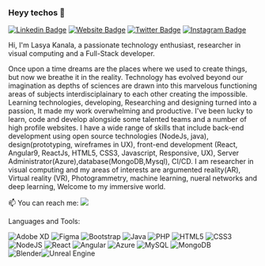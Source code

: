### Heyy techos 👋
[![Linkedin Badge](https://img.shields.io/badge/-Lasya-blue?style=flat-square&logo=Linkedin&logoColor=white&link=https://www.linkedin.com/in/lasya-kanala-6410661a7)](https://www.linkedin.com/in/lasya-kanala-6410661a7)
[![Website Badge](https://img.shields.io/badge/StackOverflow-Lasya-yellow)](https://stackoverflow.com/users/16326395/kanala-lasya-)
[![Twitter Badge](https://img.shields.io/badge/-Lasya-blue?style=flat-square&logo=Twitter&logoColor=white=https://twitter.com/BriannaMildRed)](https://twitter.com/BriannaMildRed)
[![Instagram Badge](https://img.shields.io/badge/<serein.nyx>-%23E4405F.svg?style=flat-square&logo=Instagram&logoColor=black=https://www.instagram.com/serein.nyx/)](https://www.instagram.com/serein.nyx/)

Hi, I'm Lasya Kanala, a passionate technology enthusiast, researcher in visual computing and a Full-Stack developer.

Once upon a time dreams are the places where we used to create things, but now we breathe it in the reality. Technology has evolved beyond our imagination as depths of sciences are drawn into this marvelous functioning areas of subjects interdisciplainary to each other creating the impossible. 
          Learning technologies, developing, Researching and designing turned into a passion, It made my work overwhelming and productive. I've been lucky to learn, code and develop alongside some talented teams and a number of high profile websites. I have a wide range of skills that include back-end development using open source technologies (NodeJs, java), design(prototyping, wireframes in UX), front-end development (React, Angular9, ReactJs, HTML5, CSS3, Javascript, Responsive, UX), Server Administrator(Azure),database(MongoDB,Mysql), CI/CD. I am researcher in visual computing and my areas of interests are argumented reality(AR), Virtual reality (VR), Photogrammetry, machine learning, nueral networks and deep learning, Welcome to my immersive world.

📫 You can reach me:  <a href="mailto:briannamildred@gmail.com?"><img src="https://img.shields.io/badge/gmail-%23DD0031.svg?&style=flat-square&logo=gmail&logoColor=white"/></a>

Languages and Tools:

<img alt="Adobe XD" src="https://img.shields.io/badge/adobexd-%23FF26BE.svg?style=flat-square&logo=adobexd&logoColor=white"/> <img alt="Figma" src="https://img.shields.io/badge/figma-%23F24E1E.svg?style=flat-square&logo=figma&logoColor=white"/> <img alt="Bootstrap" src="https://img.shields.io/badge/bootstrap-%23563D7C.svg?style=flat-square&logo=bootstrap&logoColor=white"/> <img alt="Java" src="https://img.shields.io/badge/java-%23ED8B00.svg?style=flat-square&logo=java&logoColor=white"/> <img alt="PHP" src="https://img.shields.io/badge/php-%23777BB4.svg?style=flat-square&logo=php&logoColor=white"/> <img alt="HTML5" src="https://img.shields.io/badge/html5-%23E34F26.svg?style=flat-square&logo=html5&logoColor=white"/> <img alt="CSS3" src="https://img.shields.io/badge/css3-%231572B6.svg?style=flat-square&logo=css3&logoColor=white"/> <img alt="NodeJS" src="https://img.shields.io/badge/node.js-%2343853D.svg?style=flat-square&logo=node-dot-js&logoColor=white"/> <img alt="React" src="https://img.shields.io/badge/react-%2320232a.svg?style=flat-square&logo=react&logoColor=%2361DAFB"/> <img alt="Angular" src="https://img.shields.io/badge/angular-%23DD0031.svg?flat-square&logo=angular&logoColor=white"/> <img alt="Azure" src="https://img.shields.io/badge/azure-%230072C6.svg?style=flat-square&logo=azure-devops&logoColor=white"/> <img alt="MySQL" src="https://img.shields.io/badge/mysql-%2300f.svg?style=flat-square&logo=mysql&logoColor=white"/> <img alt="MongoDB" src ="https://img.shields.io/badge/MongoDB-%234ea94b.svg?style=flat-square&logo=mongodb&logoColor=white"/>
<br><img alt="Blender" src="https://img.shields.io/badge/blender-%23F5792A.svg?style=for-the-badge&logo=blender&logoColor=white"/><img alt="Unreal Engine" src="https://img.shields.io/badge/epicgames-%23313131.svg?style=for-the-badge&logo=epicgames&logoColor=white"/>

<!--
**klasya9/klasya9** is a ✨ _special_ ✨ repository because its `README.md` (this file) appears on your GitHub profile.

Here are some ideas to get you started:

- 🔭 I’m currently working on ...
- 🌱 I’m currently learning ...
- 👯 I’m looking to collaborate on ...
- 🤔 I’m looking for help with ...
- 💬 Ask me about ...
- 📫 How to reach me: ...
- 😄 Pronouns: ...
- ⚡ Fun fact: ...
-->
